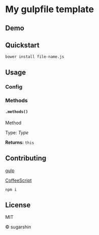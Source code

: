 # My gulpfile template

## Demo

## Quickstart

```shell
bower install file-name.js
```

## Usage

### Config

### Methods

#### `.methods()`

Method

Type: *Type*

**Returns:** `this`

## Contributing

[gulp](http://gulpjs.com/)

[CoffeeScript](http://coffeescript.org/)

```shell
npm i
```

## License

MIT

© sugarshin

